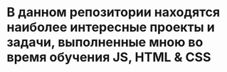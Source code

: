 # В данном репозитории находятся наиболее интересные проекты и задачи, выполненные мною во время обучения JS, HTML & CSS
